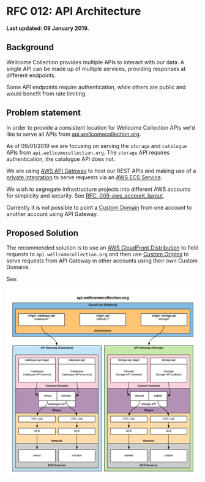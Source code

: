 # RFC 012: API Architecture

**Last updated: 09 January 2019.**

## Background

Wellcome Collection provides multiple APIs to interact with our data. A single API can be made up of multiple services, providing responses at different endpoints.

Some API endpoints require authentication, while others are public and would benefit from rate limiting.

## Problem statement

In order to provide a consistent location for Wellcome Collection APIs we'd like to serve all APIs from [api.wellcomecollection.org](https://api.wellcomecollection.org).

As of 09/01/2019 we are focusing on serving the `storage` and `catalogue` APIs from `api.wellcomecollection.org`. The `storage` API requires authentication, the catalogue API does not.

We are using [AWS API Gateway](https://aws.amazon.com/api-gateway/) to host our REST APIs and making use of a [private integration](https://docs.aws.amazon.com/apigateway/latest/developerguide/set-up-private-integration.html) to serve requests via an [AWS ECS Service](https://aws.amazon.com/ecs/).

We wish to segregate infrastructure projects into different AWS accounts for simplicity and security. See [RFC: 009-aws\_account\_layout](009-aws_account_layout.md).

Currently it is not possible to point a [Custom Domain](https://docs.aws.amazon.com/apigateway/latest/developerguide/how-to-custom-domains.html) from one account to another account using API Gateway.

## Proposed Solution

The recommended solution is to use an [AWS CloudFront Distribution](https://docs.aws.amazon.com/AmazonCloudFront/latest/DeveloperGuide/distribution-working-with.html) to field requests to `api.wellcomecollection.org` and then use [Custom Origins](https://docs.aws.amazon.com/AmazonCloudFront/latest/DeveloperGuide/DownloadDistS3AndCustomOrigins.html#concept_CustomOrigin) to serve requests from API Gateway in other accounts using their own Custom Domains.

See:

![](../.gitbook/assets/api.wellcomecollection.org.png)

